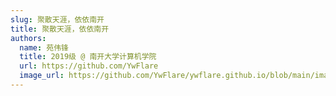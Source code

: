 ```yaml
---
slug: 聚散天涯，依依南开
title: 聚散天涯，依依南开
authors:
  name: 苑伟锋
  title: 2019级 @ 南开大学计算机学院
  url: https://github.com/YwFlare
  image_url: https://github.com/YwFlare/ywflare.github.io/blob/main/images/android-chrome-512x512.png?raw=true
---
```



<!--truncate-->


